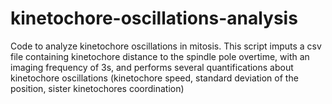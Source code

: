 # kinetochore-oscillations-analysis
Code to analyze kinetochore oscillations in mitosis.
This script imputs a csv file containing kinetochore distance to the spindle pole overtime, with an imaging frequency of 3s, and performs several quantifications about kinetochore oscillations (kinetochore speed, standard deviation of the position, sister kinetochores coordination)

